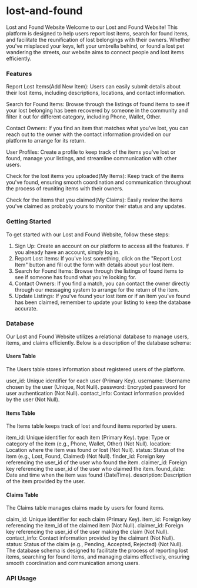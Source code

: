 # lost-and-found
Lost and Found Website
Welcome to our Lost and Found Website! This platform is designed to help users report lost items, search for found items, and facilitate the reunification of lost belongings with their owners. Whether you've misplaced your keys, left your umbrella behind, or found a lost pet wandering the streets, our website aims to connect people and lost items efficiently.

### Features

Report Lost Items(Add New Item): Users can easily submit details about their lost items, including descriptions, locations, and contact information.

Search for Found Items: Browse through the listings of found items to see if your lost belonging has been recovered by someone in the community and filter it out for different category, including Phone, Wallet, Other.

Contact Owners: If you find an item that matches what you've lost, you can reach out to the owner with the contact information provided on our platform to arrange for its return.

User Profiles: Create a profile to keep track of the items you've lost or found, manage your listings, and streamline communication with other users.

Check for the lost items you uploaded(My Items): Keep track of the items you've found, ensuring smooth coordination and communication throughout the process of reuniting items with their owners.

Check for the items that you claimed(My Claims): Easily review the items you've claimed as probably yours to monitor their status and any updates.


### Getting Started
To get started with our Lost and Found Website, follow these steps:

1. Sign Up: Create an account on our platform to access all the features. If you already have an account, simply log in.
2. Report Lost Items: If you've lost something, click on the "Report Lost Item" button and fill out the form with details about your lost item.
2. Search for Found Items: Browse through the listings of found items to see if someone has found what you're looking for.
3. Contact Owners: If you find a match, you can contact the owner directly through our messaging system to arrange for the return of the item.
4. Update Listings: If you've found your lost item or if an item you've found has been claimed, remember to update your listing to keep the database accurate.

### Database
Our Lost and Found Website utilizes a relational database to manage users, items, and claims efficiently. Below is a description of the database schema:

#### Users Table
The Users table stores information about registered users of the platform.

user_id: Unique identifier for each user (Primary Key).
username: Username chosen by the user (Unique, Not Null).
password: Encrypted password for user authentication (Not Null).
contact_info: Contact information provided by the user (Not Null).

#### Items Table
The Items table keeps track of lost and found items reported by users.

item_id: Unique identifier for each item (Primary Key).
type: Type or category of the item (e.g., Phone, Wallet, Other) (Not Null).
location: Location where the item was found or lost (Not Null).
status: Status of the item (e.g., Lost, Found, Claimed) (Not Null).
finder_id: Foreign key referencing the user_id of the user who found the item.
claimer_id: Foreign key referencing the user_id of the user who claimed the item.
found_date: Date and time when the item was found (DateTime).
description: Description of the item provided by the user.

#### Claims Table
The Claims table manages claims made by users for found items.

claim_id: Unique identifier for each claim (Primary Key).
item_id: Foreign key referencing the item_id of the claimed item (Not Null).
claimer_id: Foreign key referencing the user_id of the user making the claim (Not Null).
contact_info: Contact information provided by the claimant (Not Null).
status: Status of the claim (e.g., Pending, Accepted, Rejected) (Not Null).
The database schema is designed to facilitate the process of reporting lost items, searching for found items, and managing claims effectively, ensuring smooth coordination and communication among users.

### API Usage
